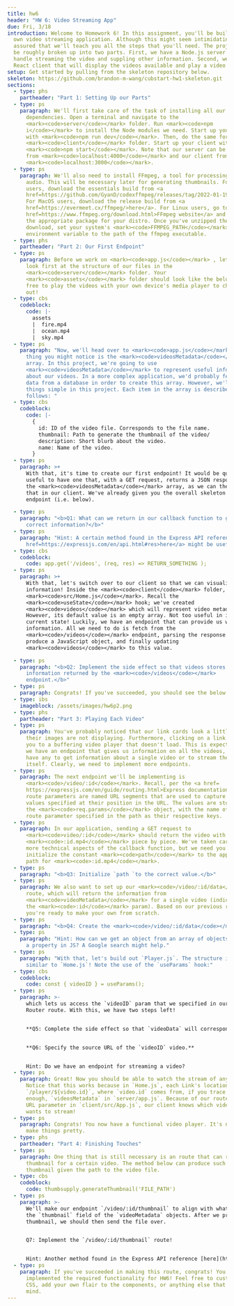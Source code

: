 ```yaml
---
title: hw6
header: "HW 6: Video Streaming App"
due: Fri, 3/18
introduction: Welcome to Homework 6! In this assignment, you'll be building your
  own video streaming application. Although this might seem intimidating, rest
  assured that we'll teach you all the steps that you'll need. The project can
  be roughly broken up into two parts. First, we have a Node.js server that will
  handle streaming the video and suppling other information. Second, we have a
  React client that will display the videos available and play a video selected.
setup: Get started by pulling from the skeleton repository below.
skeleton: https://github.com/brandon-m-wang/cubstart-hw1-skeleton.git
sections:
  - type: phs
    partheader: "Part 1: Setting Up our Parts"
  - type: ps
    paragraph: We'll first take care of the task of installing all our required
      dependencies. Open a terminal and navigate to the
      <mark><code>server</code></mark> folder. Run <mark><code>npm
      i</code></mark> to install the Node modules we need. Start up your server
      with <mark><code>npm run dev</code></mark>. Then, do the same for the
      <mark><code>client</code></mark> folder. Start up your client with
      <mark><code>npm start</code></mark>. Note that our server can be reached
      from <mark><code>localhost:4000</code></mark> and our client from
      <mark><code>localhost:3000</code></mark>.
  - type: ps
    paragraph: We'll also need to install FFmpeg, a tool for processing video and
      audio. This will be necessary later for generating thumbnails. For Windows
      users, download the essentials build from <a
      href=https://github.com/GyanD/codexffmpeg/releases/tag/2022-01-19-git-dd17c86aa1>here</a>.
      For MacOS users, download the release build from <a
      href=https://evermeet.cx/ffmpeg/>here</a>. For Linux users, go to the <a
      href=https://www.ffmpeg.org/download.html>FFmpeg website</a> and download
      the appropriate package for your distro. Once you've unzipped the
      download, set your system's <mark><code>FFMPEG_PATH</code></mark>
      environment variable to the path of the ffmpeg executable.
  - type: phs
    partheader: "Part 2: Our First Endpoint"
  - type: ps
    paragraph: Before we work on <mark><code>app.js</code></mark> , let's take a
      look first at the structure of our files in the
      <mark><code>server</code></mark> folder. Your
      <mark><code>assets</code></mark> folder should look like the below. Feel
      free to play the videos with your own device's media player to check them
      out!
  - type: cbs
    codeblock:
      code: |-
        assets
        |  fire.mp4
        |  ocean.mp4
        |  sky.mp4
  - type: ps
    paragraph: "Now, we'll head over to <mark><code>app.js</code></mark>. The first
      thing you might notice is the <mark><code>videosMetadata</code></mark>
      array. In this project, we're going to use
      <mark><code>videosMetadata</code></mark> to represent useful information
      about our videos. In a more complex application, we'd probably fetch this
      data from a database in order to create this array. However, we'll keep
      things simple in this project. Each item in the array is described as
      follows: "
  - type: cbs
    codeblock:
      code: |-
        {
          id: ID of the video file. Corresponds to the file name.
          thumbnail: Path to generate the thumbnail of the video/
          description: Short blurb about the video.
          name: Name of the video.
        }
  - type: ps
    paragraph: >+
      With that, it's time to create our first endpoint! It would be quite
      useful to have one that, with a GET request, returns a JSON response with
      the <mark><code>videosMetadata</code></mark> array, as we can then use
      that in our client. We've already given you the overall skeleton for this
      endpoint (i.e. below).

  - type: ps
    paragraph: "<b>Q1: What can we return in our callback function to get the
      correct information?</b>"
  - type: ps
    paragraph: "Hint: A certain method found in the Express API reference <a
      href=https://expressjs.com/en/api.html#res>here</a> might be useful."
  - type: cbs
    codeblock:
      code: app.get('/videos', (req, res) => RETURN_SOMETHING );
  - type: ps
    paragraph: >+
      With that, let's switch over to our client so that we can visualize our
      information! Inside the <mark><code>client</code></mark> folder, access
      <mark><code>src/Home.js</code></mark>. Recall the
      <mark><code>useState</code></mark> hook; we've created
      <mark><code>videos</code></mark> which will represent video metadata.
      However, its default value is an empty array. Not too useful in its
      current state! Luckily, we have an endpoint that can provide us with this
      information. All we need to do is fetch from the
      <mark><code>/videos</code></mark> endpoint, parsing the response to
      produce a JavaScript object, and finally updating
      <mark><code>videos</code></mark> to this value.

  - type: ps
    paragraph: "<b>Q2: Implement the side effect so that videos stores the
      information returned by the <mark><code>/videos</code></mark>
      endpoint.</b>"
  - type: ps
    paragraph: Congrats! If you've succeeded, you should see the below.
  - type: ibs
    imageblock: /assets/images/hw6p2.png
  - type: phs
    partheader: "Part 3: Playing Each Video"
  - type: ps
    paragraph: You've probably noticed that our link cards look a little broken as
      their images are not displaying. Furthermore, clicking on a link brings
      you to a buffering video player that doesn't load. This is expected! While
      we have an endpoint that gives us information on all the videos, we don't
      have any to get information about a single video or to stream the video
      itself. Clearly, we need to implement more endpoints.
  - type: ps
    paragraph: The next endpoint we'll be implementing is
      <mark><code>/video/:id</code></mark>. Recall, per the <a href=
      https://expressjs.com/en/guide/routing.html>Express documentation</a> that
      route parameters are named URL segments that are used to capture the
      values specified at their position in the URL. The values are stored in
      the <mark><code>req.params</code></mark> object, with the name of the
      route parameter specified in the path as their respective keys.
  - type: ps
    paragraph: In our application, sending a GET request to
      <mark><code>video/:id</code></mark> should return the video with file name
      <mark><code>:id.mp4</code></mark> piece by piece. We've taken care of the
      more technical aspects of the callback function, but we need you to
      initialize the constant <mark><code>path</code></mark> to the appropriate
      path for <mark><code>:id.mp4</code></mark>.
  - type: ps
    paragraph: "<b>Q3: Initialize `path `to the correct value.</b>"
  - type: ps
    paragraph: We also want to set up our <mark><code>/video/:id/data</code></mark>
      route, which will return the information from
      <mark><code>videoMetadata</code></mark> for a single video (indicated by
      the <mark><code>:id</code></mark> param). Based on our previous routes,
      you're ready to make your own from scratch.
  - type: ps
    paragraph: "<b>Q4: Create the <mark><code>/video/:id/data</code></mark> route.</b>"
  - type: ps
    paragraph: "Hint: How can we get an object from an array of objects by value of
      a property in JS? A Google search might help."
  - type: ps
    paragraph: "With that, let's build out `Player.js`. The structure is quite
      similar to `Home.js`! Note the use of the `useParams` hook:"
  - type: cbs
    codeblock:
      code: const { videoID } = useParams();
  - type: ps
    paragraph: >-
      which lets us access the `videoID` param that we specified in our React
      Router route. With this, we have two steps left!


      **Q5: Complete the side effect so that `videoData` will correspond to metadata of the video specified by `videoID`.**


      **Q6: Specify the source URL of the `videoID` video.**


      Hint: Do we have an endpoint for streaming a video?
  - type: ps
    paragraph: Great! Now you should be able to watch the stream of any video.
      Notice that this works because in `Home.js`, each Link's location is
      `/player/${video.id}`, where `video.id` comes from, if you trace far back
      enough, `videosMetadata` in `server/app.js`. Because of our route with a
      URL parameter in `client/src/App.js`, our client knows which video it
      wants to stream!
  - type: ps
    paragraph: Congrats! You now have a functional video player. It's now time to
      make things pretty.
  - type: phs
    partheader: "Part 4: Finishing Touches"
  - type: ps
    paragraph: One thing that is still necessary is an route that can return a
      thumbnail for a certain video. The method below can produce such a
      thumbnail given the path to the video file.
  - type: cbs
    codeblock:
      code: thumbsupply.generateThumbnail('FILE_PATH')
  - type: ps
    paragraph: >-
      We'll make our endpoint `/video/:id/thumbnail` to align with what we set
      the `thumbnail` field of the `videoMetadata` objects. After we produce the
      thumbnail, we should then send the file over.


      Q7: Implement the `/video/:id/thumbnail` route!


      Hint: Another method found in the Express API reference [here](https://expressjs.com/en/api.html#res) might be useful.
  - type: ps
    paragraph: If you've succeeded in making this route, congrats! You've fully
      implemented the required functionality for HW6! Feel free to customize the
      CSS, add your own flair to the components, or anything else that comes to
      mind.
---
```

